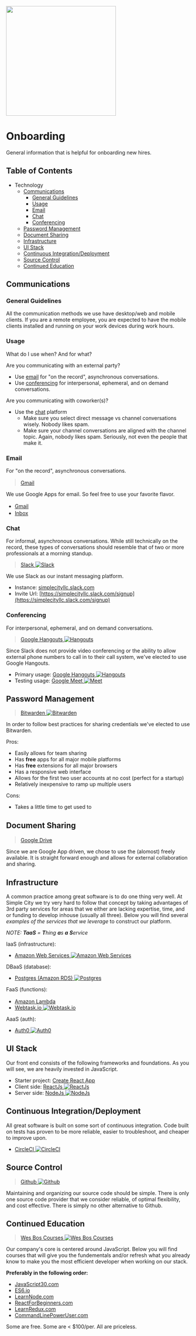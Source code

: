 <img src="https://cdn.rawgit.com/simple-city/hosted-assets/1bc62dc0/images/logo-scllc-banner-dark.png" width="300px" />

# Onboarding
General information that is helpful for onboarding new hires.

## Table of Contents
* Technology
  * [Communications](#communications)
    * [General Guidelines](#general-guidelines)
    * [Usage](#usage)
    * [Email](#email)
    * [Chat](#chat)
    * [Conferencing](#conferencing)
  * [Password Management](#password-management)
  * [Document Sharing](#document-sharing)
  * [Infrastructure](#infrastructure)
  * [UI Stack](#ui-stack)
  * [Continuous Integration/Deployment](#continuous-integrationdeployment)
  * [Source Control](#source-control)
  * [Continued Education](#continued-education)

## Communications

### General Guidelines
All the communication methods we use have desktop/web and mobile clients. If you are a remote employee, you are expected to have the mobile clients installed and running on your work devices during work hours.

### Usage
What do I use when? And for what?

Are you communicating with an external party?
* Use [email](#email) for "on the record", asynchronous conversations.
* Use [conferencing](#conferencing) for interpersonal, ephemeral, and on demand conversations.

Are you communicating with coworker(s)?
* Use the [chat](#chat) platform
  * Make sure you select direct message vs channel conversations wisely. Nobody likes spam.
  * Make sure your channel conversations are aligned with the channel topic. Again, nobody likes spam. Seriously, not even the people that make it.

### Email
For "on the record", asynchronous conversations.

> [Gmail](https:/gmail.com) <img src="https://ssl.gstatic.com/ui/v1/icons/mail/images/favicon5.ico" height="16" />

We use Google Apps for email. So feel free to use your favorite flavor.
* [Gmail](https:/gmail.com) <img src="https://ssl.gstatic.com/ui/v1/icons/mail/images/favicon5.ico" height="16" />
* [Inbox](https://inbox.google.com) <img src="https://ssl.gstatic.com/gb/images/a/eacd033c28.png" height="16" />

### Chat
For informal, asynchronous conversations. While still technically on the record, these types of conversations should resemble that of two or more professionals at a morning standup.

> [Slack ![Slack](https://www.google.com/s2/favicons?domain=slack.com)](https://slack.com/is)

We use Slack as our instant messaging platform.
* Instance: [simplecityllc.slack.com](simplecityllc.slack.com)
* Invite Url: [https://simplecityllc.slack.com/signup](https://simplecityllc.slack.com/signup)

### Conferencing
For interpersonal, ephemeral, and on demand conversations.

> [Google Hangouts ![Hangouts](https://www.google.com/s2/favicons?domain=hangouts.google.com)](https://hangouts.google.com)

Since Slack does not provide video conferencing or the ability to allow external phone numbers to call in to their call system, we've elected to use Google Hangouts.

* Primary usage: [Google Hangouts ![Hangouts](https://www.google.com/s2/favicons?domain=hangouts.google.com)](https://hangouts.google.com)
* Testing usage: [Google Meet ![Meet](https://www.google.com/s2/favicons?domain=meet.google.com)](https://meet.google.com)


## Password Management

> [Bitwarden ![Bitwarden](https://www.google.com/s2/favicons?domain=bitwarden.com)](https://www.bitwarden.com)

In order to follow best practices for sharing credentials we've elected to use Bitwarden.

Pros:
* Easily allows for team sharing
* Has **free** apps for all major mobile platforms
* Has **free** extensions for all major browsers
* Has a responsive web interface
* Allows for the first two user accounts at no cost (perfect for a startup)
* Relatively inexpensive to ramp up multiple users

Cons:
* Takes a little time to get used to

## Document Sharing

> [Google Drive](https://google.com/drive) <img src="https://lh6.ggpht.com/k7Z4J1IIXXJnC2NRnFfJNlkn7kZge4Zx-Yv5uqYf4222tx74wXDzW24OvOxlcpw0KcQ=w300" height="16" />

Since we are Google App driven, we chose to use the (alomost) freely available. It is straight forward enough and allows for external collaboration and sharing.

## Infrastructure
A common practice among great software is to do one thing very well. At Simple City we try very hard to follow that concept by taking advantages of 3rd party services for areas that we either are lacking expertise, time, and or funding to develop inhouse (usually all three). Below you will find several _examples of the services that we leverage_ to construct our platform.

_NOTE: **TaaS** = **T**hing **a**s **a** **S**ervice_

IaaS (infrastructure):
  * [Amazon Web Services ![Amazon Web Services](https://www.google.com/s2/favicons?domain=aws.amazon.com)](https://aws.amazon.com)

DBaaS (database):
  * [Postgres (Amazon RDS) ![Postgres](https://www.google.com/s2/favicons?domain=www.postgres.com)](https://aws.amazon.com/rds/postgresql/)

FaaS (functions):
  * [Amazon Lambda](https://aws.amazon.com/lambda) <img src="http://www.stratoscale.com/wp-content/uploads/AWS-Lambda.png" height="16" />
  * [Webtask.io ![Webtask.io](https://www.google.com/s2/favicons?domain=webtask.io)](http://webtask.io)

AaaS (auth):
  * [Auth0 ![Auth0](https://www.google.com/s2/favicons?domain=auth0.com)](http://auth0.com)


## UI Stack
Our front end consists of the following frameworks and foundations. As you will see, we are heavily invested in JavaScript.

* Starter project: [Create React App](https://github.com/facebookincubator/create-react-app)
* Client side: [ReactJs ![ReactJs](https://www.google.com/s2/favicons?domain=facebook.github.io/react)](https://facebook.github.io/react/)
* Server side: [NodeJs ![NodeJs](https://www.google.com/s2/favicons?domain=nodejs.org)](https://nodejs.org)

## Continuous Integration/Deployment
All great software is built on some sort of continuous integration. Code built on tests has proven to be more reliable, easier to troubleshoot, and cheaper to improve upon.

* [CircleCI ![CircleCI](https://www.google.com/s2/favicons?domain=circleci.com)](https://circleci.com)

## Source Control

> [Github ![Github](https://www.google.com/s2/favicons?domain=github.com)](https://github.com/simple-city)

Maintaining and organizing our source code should be simple. There is only one source code provider that we consider reliable, of optimal flexibility, and cost effective. There is simply no other alternative to Github.


## Continued Education

> [Wes Bos Courses ![Wes Bos Courses](https://www.google.com/s2/favicons?domain=wesbos.com)](http://wesbos.com/courses/)

Our company's core is centered around JavaScript. Below you will find courses that will give you the fundementals and/or refresh what you already know to make you the most efficient developer when working on our stack.

**Preferably in the following order:**
* [JavaScript30.com](//JavaScript30.com)
* [ES6.io](//ES6.io)
* [LearnNode.com](//LearnNode.com)
* [ReactForBeginners.com](//ReactForBeginners.com)
* [LearnRedux.com](//LearnRedux.com)
* [CommandLinePowerUser.com](//CommandLinePowerUser.com)

Some are free. Some are < $100/per. All are priceless.
